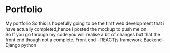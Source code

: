 # Portfolio
My portfolio 
So this is hopefully going to be the first web development that i have actually completed,hence i posted the mockup to push me on.  
So If you go through my code you will realise a bit of changes but that the front end though not a complete.
Front end - REACTjs framework
Backend - Django python
